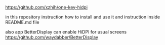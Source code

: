 https://github.com/xzhih/one-key-hidpi

in this repository instruction how to install and use it
and instruction inside README.md file

also app BetterDisplay can enable HiDPI for usual screens
https://github.com/waydabber/BetterDisplay
